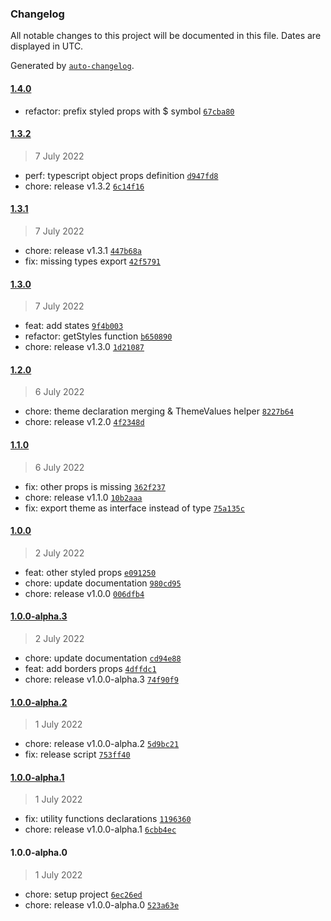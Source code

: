 ### Changelog

All notable changes to this project will be documented in this file. Dates are displayed in UTC.

Generated by [`auto-changelog`](https://github.com/CookPete/auto-changelog).

#### [1.4.0](https://github.com/mleralec/jsx-to-styled/compare/1.3.2...1.4.0)

- refactor: prefix styled props with $ symbol [`67cba80`](https://github.com/mleralec/jsx-to-styled/commit/67cba80cbbc7225d7e32694b7cbded25a89a3954)

#### [1.3.2](https://github.com/mleralec/jsx-to-styled/compare/1.3.1...1.3.2)

> 7 July 2022

- perf: typescript object props definition [`d947fd8`](https://github.com/mleralec/jsx-to-styled/commit/d947fd81d9be4082db441d689379b5edfc54d859)
- chore: release v1.3.2 [`6c14f16`](https://github.com/mleralec/jsx-to-styled/commit/6c14f16337e9edac0d4eacfb5b40c61bad707f28)

#### [1.3.1](https://github.com/mleralec/jsx-to-styled/compare/1.3.0...1.3.1)

> 7 July 2022

- chore: release v1.3.1 [`447b68a`](https://github.com/mleralec/jsx-to-styled/commit/447b68aec995dfd83c2abed7b1f4b3d3958d7342)
- fix: missing types export [`42f5791`](https://github.com/mleralec/jsx-to-styled/commit/42f5791dab03534412620ca684cadfd07bc04ec6)

#### [1.3.0](https://github.com/mleralec/jsx-to-styled/compare/1.2.0...1.3.0)

> 7 July 2022

- feat: add states [`9f4b003`](https://github.com/mleralec/jsx-to-styled/commit/9f4b003a31cc728d0f3c6e13a6785062883bba4b)
- refactor: getStyles function [`b650890`](https://github.com/mleralec/jsx-to-styled/commit/b650890169d449bbe2f9d0a89af79c6b1876a120)
- chore: release v1.3.0 [`1d21087`](https://github.com/mleralec/jsx-to-styled/commit/1d210873ea34c2c115c5818e49e1d1e2e95b07da)

#### [1.2.0](https://github.com/mleralec/jsx-to-styled/compare/1.1.0...1.2.0)

> 6 July 2022

- chore: theme declaration merging & ThemeValues helper [`8227b64`](https://github.com/mleralec/jsx-to-styled/commit/8227b64daa1e45e490d311730b7f504467446c8f)
- chore: release v1.2.0 [`4f2348d`](https://github.com/mleralec/jsx-to-styled/commit/4f2348d0b67a6214c92eb1ab26961ea1af0697a6)

#### [1.1.0](https://github.com/mleralec/jsx-to-styled/compare/1.0.0...1.1.0)

> 6 July 2022

- fix: other props is missing [`362f237`](https://github.com/mleralec/jsx-to-styled/commit/362f237291d9cc5e5074c688426fc51be465f287)
- chore: release v1.1.0 [`10b2aaa`](https://github.com/mleralec/jsx-to-styled/commit/10b2aaa49b2713263fd36b2d4c8ed7058762c39d)
- fix: export theme as interface instead of type [`75a135c`](https://github.com/mleralec/jsx-to-styled/commit/75a135ca232e786ebab01047075d614e73a44ccd)

#### [1.0.0](https://github.com/mleralec/jsx-to-styled/compare/1.0.0-alpha.3...1.0.0)

> 2 July 2022

- feat: other styled props [`e091250`](https://github.com/mleralec/jsx-to-styled/commit/e091250ed39722fe4565b13681e2014642431d3d)
- chore: update documentation [`980cd95`](https://github.com/mleralec/jsx-to-styled/commit/980cd95acf126a2c17f8323f8b3ecbdaca164c2d)
- chore: release v1.0.0 [`006dfb4`](https://github.com/mleralec/jsx-to-styled/commit/006dfb40d7a91c39171648887a5799fe772ab069)

#### [1.0.0-alpha.3](https://github.com/mleralec/jsx-to-styled/compare/1.0.0-alpha.2...1.0.0-alpha.3)

> 2 July 2022

- chore: update documentation [`cd94e88`](https://github.com/mleralec/jsx-to-styled/commit/cd94e8826cbb1eaf821ae58217e88abb02920599)
- feat: add borders props [`4dffdc1`](https://github.com/mleralec/jsx-to-styled/commit/4dffdc17d515366541d3233cadaf2920800fccf9)
- chore: release v1.0.0-alpha.3 [`74f90f9`](https://github.com/mleralec/jsx-to-styled/commit/74f90f9299e4a2f20a7c64c6ca7b776f3ca2a16a)

#### [1.0.0-alpha.2](https://github.com/mleralec/jsx-to-styled/compare/1.0.0-alpha.1...1.0.0-alpha.2)

> 1 July 2022

- chore: release v1.0.0-alpha.2 [`5d9bc21`](https://github.com/mleralec/jsx-to-styled/commit/5d9bc21b3ded2ebc3dc5193d9c03adef50ace8b5)
- fix: release script [`753ff40`](https://github.com/mleralec/jsx-to-styled/commit/753ff40433aabba6cff91c5a2eb25470a9aa326d)

#### [1.0.0-alpha.1](https://github.com/mleralec/jsx-to-styled/compare/1.0.0-alpha.0...1.0.0-alpha.1)

> 1 July 2022

- fix: utility functions declarations [`1196360`](https://github.com/mleralec/jsx-to-styled/commit/1196360956d45998c0c40c2af88d80dbff8eb5c1)
- chore: release v1.0.0-alpha.1 [`6cbb4ec`](https://github.com/mleralec/jsx-to-styled/commit/6cbb4ec8bdfbb0efc1851b86870ef9da84a085a5)

#### 1.0.0-alpha.0

> 1 July 2022

- chore: setup project [`6ec26ed`](https://github.com/mleralec/jsx-to-styled/commit/6ec26edc6fef11e4b6b741e02019dddbde857df0)
- chore: release v1.0.0-alpha.0 [`523a63e`](https://github.com/mleralec/jsx-to-styled/commit/523a63e7fef1087b999d035325889a50aa4a4118)
